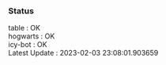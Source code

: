 ### Status


table : OK  
hogwarts : OK  
icy-bot : OK  
Latest Update : 2023-02-03 23:08:01.903659
